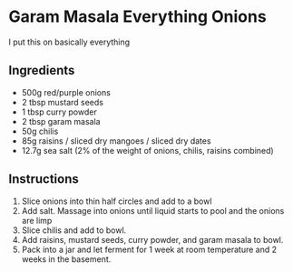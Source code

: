# Garam Masala Everything Onions
I put this on basically everything

## Ingredients
* 500g red/purple onions
* 2 tbsp mustard seeds
* 1 tbsp curry powder
* 2 tbsp garam masala
* 50g chilis
* 85g raisins / sliced dry mangoes / sliced dry dates
* 12.7g sea salt (2% of the weight of onions, chilis, raisins combined)

## Instructions
1. Slice onions into thin half circles and add to a bowl
2. Add salt. Massage into onions until liquid starts to pool and the onions are limp
3. Slice chilis and add to bowl.
4. Add raisins, mustard seeds, curry powder, and garam masala to bowl.
5. Pack into a jar and let ferment for 1 week at room temperature and 2 weeks in the basement.